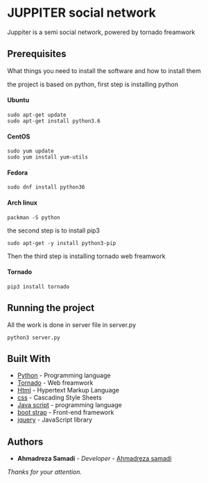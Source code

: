 # JUPPITER social network
Juppiter is a semi social network, powered by tornado freamwork

## Prerequisites

What things you need to install the software and how to install them

the project is based on python, first step is installing python

#### Ubuntu
```
sudo apt-get update
sudo apt-get install python3.6
```
#### CentOS
```
sudo yum update
sudo yum install yum-utils
```
#### Fedora
```
sudo dnf install python36
```
#### Arch linux
```
packman -S python
```
the second step is to install pip3 
```
sudo apt-get -y install python3-pip

```
Then the third step is installing tornado web freamwork
#### Tornado
```
pip3 install tornado
```

## Running the project
All the work is done in server file in server.py
```
python3 server.py
```

## Built With

* [Python](https://www.python.org/) - Programming language
* [Tornado](https://www.tornadoweb.org) - Web freamwork
* [Html](https://developer.mozilla.org/en/docs/Web/HTML) - Hypertext Markup Language
* [css](https://developer.mozilla.org/en-US/docs/Web/CSS) - Cascading Style Sheets
* [Java script](https://www.javascript.com) - programming language
* [boot strap](https://getbootstrap.com) - Front-end framework
* [jquery](https://jquery.com) - JavaScript library

## Authors

* **Ahmadreza Samadi** - *Developer* - [Ahmadreza samadi](https://github.com/ahmadreza-smdi)

*Thanks for your attention.*
